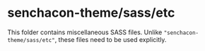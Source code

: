 # senchacon-theme/sass/etc

This folder contains miscellaneous SASS files. Unlike `"senchacon-theme/sass/etc"`, these files
need to be used explicitly.
